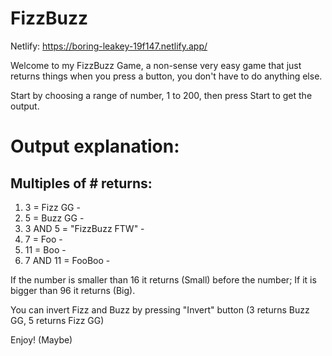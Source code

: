 # FizzBuzz

Netlify: https://boring-leakey-19f147.netlify.app/

Welcome to my FizzBuzz Game, a non-sense very easy game that just returns things when you press a button, you don't have to do anything else.

Start by choosing a range of number, 1 to 200, then press Start to get the output.

# Output explanation:

## Multiples of # returns:

1. 3 = Fizz GG - 
2. 5 = Buzz GG - 
3. 3 AND 5 = "FizzBuzz FTW" - 
4. 7 = Foo - 
5. 11 = Boo - 
6. 7 AND 11 = FooBoo - 

If the number is smaller than 16 it returns (Small) before the number; 
If it is bigger than 96 it returns (Big).

You can invert Fizz and Buzz by pressing "Invert" button (3 returns Buzz GG, 5 returns Fizz GG)

Enjoy! (Maybe)
